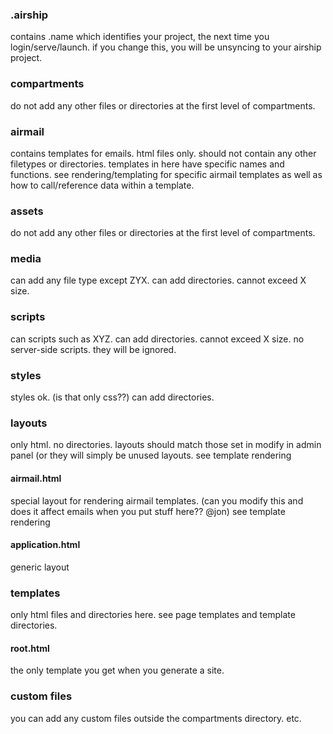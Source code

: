 ### .airship
contains .name  which identifies your project, the next time you login/serve/launch. if you change this, you will be unsyncing to your airship project.

### compartments
do not add any other files or directories at the first level of compartments.

### airmail
contains templates for emails. html files only. should not contain any other filetypes or directories.
templates in here have specific names and functions.
see rendering/templating for specific airmail templates as well as how to call/reference data within a template.

### assets
do not add any other files or directories at the first level of compartments.

### media
can add any file type except ZYX. can add directories. cannot exceed X size.

### scripts
can scripts such as XYZ. can add directories. cannot exceed X size. no server-side scripts. they will be ignored.

### styles
styles ok. (is that only css??) can add directories. 

### layouts
only html. no directories. layouts should match those set in modify in admin panel (or they will simply be unused layouts. see template rendering

#### airmail.html
special layout for rendering airmail templates. (can you modify this and does it affect emails when you put stuff here?? @jon) see template rendering

#### application.html
generic layout

### templates
only html files and directories here. see page templates and template directories.

#### root.html
the only template you get when you generate a site.

### custom files
you can add any custom files outside the compartments directory. etc. 
